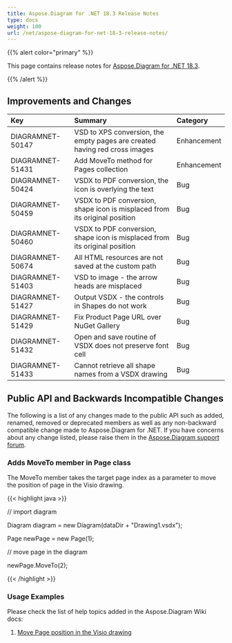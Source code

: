 ```yaml
---
title: Aspose.Diagram for .NET 18.3 Release Notes
type: docs
weight: 100
url: /net/aspose-diagram-for-net-18-3-release-notes/
---
```


{{% alert color="primary" %}} 

This page contains release notes for [Aspose.Diagram for .NET 18.3](https://www.nuget.org/packages/Aspose.Diagram/18.3.0).

{{% /alert %}} 
## **Improvements and Changes**

|**Key**|**Summary**|**Category**|
| :- | :- | :- |
|DIAGRAMNET-50147|VSD to XPS conversion, the empty pages are created having red cross images|Enhancement|
|DIAGRAMNET-51431|Add MoveTo method for Pages collection|Enhancement|
|DIAGRAMNET-50424  |VSDX to PDF conversion, the icon is overlying the text|Bug|
|DIAGRAMNET-50459|VSDX to PDF conversion, shape icon is misplaced from its original position|Bug|
|DIAGRAMNET-50460|VSDX to PDF conversion, shape icon is misplaced from its original position|Bug|
|DIAGRAMNET-50674|All HTML resources are not saved at the custom path|Bug|
|DIAGRAMNET-51403|VSD to image - the arrow heads are misplaced|Bug|
|DIAGRAMNET-51427|Output VSDX - the controls in Shapes do not work|Bug|
|DIAGRAMNET-51429|Fix Product Page URL over NuGet Gallery|Bug|
|DIAGRAMNET-51432|Open and save routine of VSDX does not preserve font cell|Bug|
|DIAGRAMNET-51433|Cannot retrieve all shape names from a VSDX drawing|Bug|
## **Public API and Backwards Incompatible Changes**
The following is a list of any changes made to the public API such as added, renamed, removed or deprecated members as well as any non-backward compatible change made to Aspose.Diagram for .NET. If you have concerns about any change listed, please raise them in the [Aspose.Diagram support forum](https://forum.aspose.com/c/diagram).
### **Adds MoveTo member in Page class**
The MoveTo member takes the target page index as a parameter to move the position of page in the Visio drawing.

{{< highlight java >}}

 // import diagram

Diagram diagram = new Diagram(dataDir + "Drawing1.vsdx");

Page newPage = new Page(1);

// move page in the diagram

newPage.MoveTo(2);

{{< /highlight >}}
### **Usage Examples**
Please check the list of help topics added in the Aspose.Diagram Wiki docs: 

1. [Move Page position in the Visio drawing](/diagram/net/retrieve-2c-get-2c-copy-and-insert-a-page-html/#retrieve-get-copyandinsertapage-movepagepositioninthevisiodrawing)
